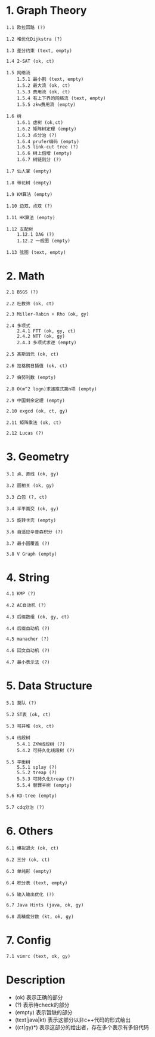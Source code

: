# 1. Graph Theory #

    1.1 欧拉回路 (?)

    1.2 堆优化Dijkstra (?)

    1.3 差分约束 (text, empty)

    1.4 2-SAT (ok, ct)

    1.5 网络流
        1.5.1 最小割 (text, empty)
        1.5.2 最大流 (ok, ct)
        1.5.3 费用流 (ok, ct)
        1.5.4 有上下界的网络流 (text, empty)
        1.5.5 zkw费用流 (empty)

    1.6 树
        1.6.1 虚树 (ok,ct)
        1.6.2 矩阵树定理 (empty)
        1.6.3 点分治 (?)
        1.6.4 prufer编码 (empty)
        1.6.5 link-cut tree (?)
        1.6.6 树上倍增 (empty)
        1.6.7 树链剖分 (?)

    1.7 仙人掌 (empty)

    1.8 带花树 (empty)

    1.9 KM算法 (empty)

    1.10 边双、点双 (?)

    1.11 HK算法 (empty)

    1.12 支配树
        1.12.1 DAG (?)
        1.12.2 一般图 (empty)

    1.13 弦图 (text, empty)

# 2. Math #

    2.1 BSGS (?)

    2.2 杜教筛 (ok, ct)

    2.3 Miller-Rabin + Rho (ok, gy)

    2.4 多项式
        2.4.1 FTT (ok, gy, ct)
        2.4.2 NTT (ok, gy)
        2.4.3 多项式求逆 (empty)

    2.5 高斯消元 (ok, ct)

    2.6 拉格朗日插值 (ok, ct)

    2.7 伯努利数 (empty)

    2.8 O(m^2 logn)求递推式第n项 (empty)

    2.9 中国剩余定理 (empty)

    2.10 exgcd (ok, ct, gy)

    2.11 矩阵乘法 (ok, ct)
    
    2.12 Lucas (?)

# 3. Geometry #

    3.1 点、直线 (ok, gy)

    3.2 圆相关 (ok, gy)

    3.3 凸包 (?, ct)

    3.4 半平面交 (ok, gy)

    3.5 旋转卡壳 (empty)

    3.6 自适应辛普森积分 (?)

    3.7 最小圆覆盖 (?)
    
    3.8 V Graph (empty)

# 4. String #

    4.1 KMP (?)

    4.2 AC自动机 (?)

    4.3 后缀数组 (ok, gy, ct)

    4.4 后缀自动机 (?)

    4.5 manacher (?)

    4.6 回文自动机 (?)

    4.7 最小表示法 (?)

# 5. Data Structure #

    5.1 莫队 (?)

    5.2 ST表 (ok, ct)

    5.3 可并堆 (ok, ct)

    5.4 线段树
        5.4.1 ZKW线段树 (?)
        5.4.2 可持久化线段树 (?)

    5.5 平衡树
        5.5.1 splay (?)
        5.5.2 treap (?)
        5.5.3 可持久化treap (?)
        5.5.4 替罪羊树 (empty)

    5.6 KD-tree (empty)

    5.7 cdq分治 (?)

# 6. Others #

    6.1 模拟退火 (ok, ct)

    6.2 三分 (ok, ct)

    6.3 单纯形 (empty)

    6.4 积分表 (text, empty)

    6.5 输入输出优化 (?)

    6.7 Java Hints (java, ok, gy)

    6.8 高精度分数 (kt, ok, gy)

# 7. Config #

    7.1 vimrc (text, ok, gy)


# Description #
* (ok) 表示正确的部分
* (\?) 表示待check的部分
* (empty) 表示暂缺的部分
* (text|java|kt) 表示这部分以非c++代码的形式给出
* ((ct|gy)*) 表示这部分的给出者，存在多个表示有多份代码

